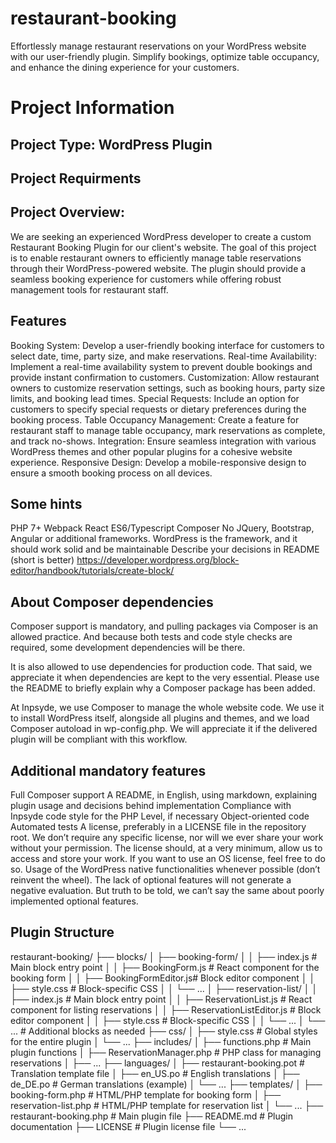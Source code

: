 # restaurant-booking
Effortlessly manage restaurant reservations on your WordPress website with our user-friendly plugin. Simplify bookings, optimize table occupancy, and enhance the dining experience for your customers.

# Project Information

## Project Type: WordPress Plugin

## Project Requirments

## Project Overview:
We are seeking an experienced WordPress developer to create a custom Restaurant Booking Plugin for our client's website. The goal of this project is to enable restaurant owners to efficiently manage table reservations through their WordPress-powered website. The plugin should provide a seamless booking experience for customers while offering robust management tools for restaurant staff.

## Features
Booking System: Develop a user-friendly booking interface for customers to select date, time, party size, and make reservations.
Real-time Availability: Implement a real-time availability system to prevent double bookings and provide instant confirmation to customers.
Customization: Allow restaurant owners to customize reservation settings, such as booking hours, party size limits, and booking lead times.
Special Requests: Include an option for customers to specify special requests or dietary preferences during the booking process.
Table Occupancy Management: Create a feature for restaurant staff to manage table occupancy, mark reservations as complete, and track no-shows.
Integration: Ensure seamless integration with various WordPress themes and other popular plugins for a cohesive website experience.
Responsive Design: Develop a mobile-responsive design to ensure a smooth booking process on all devices.

## Some hints
PHP 7+
Webpack
React
ES6/Typescript
Composer
No JQuery, Bootstrap, Angular or additional frameworks. WordPress is the framework, and it should work solid and be maintainable
Describe your decisions in README (short is better)
https://developer.wordpress.org/block-editor/handbook/tutorials/create-block/

## About Composer dependencies
Composer support is mandatory, and pulling packages via Composer is an allowed practice. And because both tests and code style checks are required, some development dependencies will be there.

It is also allowed to use dependencies for production code. That said, we appreciate it when dependencies are kept to the very essential. Please use the README to briefly explain why a Composer package has been added.

At Inpsyde, we use Composer to manage the whole website code.
We use it to install WordPress itself, alongside all plugins and themes, and we load Composer autoload in wp-config.php. We will appreciate it if the delivered plugin will be compliant with this workflow.


## Additional mandatory features
Full Composer support
A README, in English, using markdown, explaining plugin usage and decisions behind implementation
Compliance with Inpsyde code style for the PHP Level, if necessary
Object-oriented code
Automated tests
A license, preferably in a LICENSE file in the repository root. We don’t require any specific license, nor will we ever share your work without your permission. The license should, at a very minimum, allow us to access and store your work. If you want to use an OS license, feel free to do so.
Usage of the WordPress native functionalities whenever possible (don’t reinvent the wheel).
The lack of optional features will not generate a negative evaluation. But truth to be told, we can’t say the same about poorly implemented optional features.


## Plugin Structure

restaurant-booking/
├── blocks/
│   ├── booking-form/
│   │   ├── index.js            # Main block entry point
│   │   ├── BookingForm.js      # React component for the booking form
│   │   ├── BookingFormEditor.js# Block editor component
│   │   ├── style.css           # Block-specific CSS
│   │   └── ...
│   ├── reservation-list/
│   │   ├── index.js            # Main block entry point
│   │   ├── ReservationList.js  # React component for listing reservations
│   │   ├── ReservationListEditor.js # Block editor component
│   │   ├── style.css           # Block-specific CSS
│   │   └── ...
│   └── ...                     # Additional blocks as needed
├── css/
│   ├── style.css               # Global styles for the entire plugin
│   └── ...
├── includes/
│   ├── functions.php           # Main plugin functions
│   ├── ReservationManager.php  # PHP class for managing reservations
│   ├── ...
├── languages/
│   ├── restaurant-booking.pot  # Translation template file
│   ├── en_US.po                # English translations
│   ├── de_DE.po                # German translations (example)
│   └── ...
├── templates/
│   ├── booking-form.php        # HTML/PHP template for booking form
│   ├── reservation-list.php    # HTML/PHP template for reservation list
│   └── ...
├── restaurant-booking.php      # Main plugin file
├── README.md                   # Plugin documentation
├── LICENSE                     # Plugin license file
└── ...
